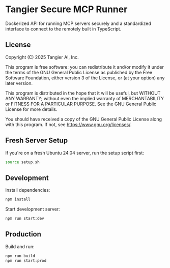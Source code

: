 # Tangier Secure MCP Runner

Dockerized API for running MCP servers securely and a standardized interface to connect to the remotely built in TypeScript.

## License
Copyright (C) 2025 Tangier AI, Inc.

This program is free software: you can redistribute it and/or modify it under the terms of the GNU General Public License as published by the Free Software Foundation, either version 3 of the License, or (at your option) any later version.

This program is distributed in the hope that it will be useful, but WITHOUT ANY WARRANTY; without even the implied warranty of MERCHANTABILITY or FITNESS FOR A PARTICULAR PURPOSE.  See the GNU General Public License for more details.

You should have received a copy of the GNU General Public License along with this program.  If not, see <https://www.gnu.org/licenses/>.

## Fresh Server Setup

If you're on a fresh Ubuntu 24.04 server, run the setup script first:

```bash
source setup.sh
```

## Development

Install dependencies:
```bash
npm install
```

Start development server:
```bash
npm run start:dev
```

## Production

Build and run:
```bash
npm run build
npm run start:prod
```
